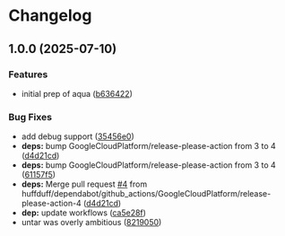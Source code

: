 # Changelog

## 1.0.0 (2025-07-10)


### Features

* initial prep of aqua ([b636422](https://github.com/huffduff/asdf-aqua/commit/b636422fab9ca7b46512be2f7aa2c9b996e295c9))


### Bug Fixes

* add debug support ([35456e0](https://github.com/huffduff/asdf-aqua/commit/35456e0fc580120c48f36734080d662590892d87))
* **deps:** bump GoogleCloudPlatform/release-please-action from 3 to 4 ([d4d21cd](https://github.com/huffduff/asdf-aqua/commit/d4d21cd23bb36ace3283e740d186cd6cd847437a))
* **deps:** bump GoogleCloudPlatform/release-please-action from 3 to 4 ([61157f5](https://github.com/huffduff/asdf-aqua/commit/61157f54a8f20f9153ed5b30f9244da4bf72f81a))
* **deps:** Merge pull request [#4](https://github.com/huffduff/asdf-aqua/issues/4) from huffduff/dependabot/github_actions/GoogleCloudPlatform/release-please-action-4 ([d4d21cd](https://github.com/huffduff/asdf-aqua/commit/d4d21cd23bb36ace3283e740d186cd6cd847437a))
* **dep:** update workflows ([ca5e28f](https://github.com/huffduff/asdf-aqua/commit/ca5e28f3ad55bef06bbb11bbf961e44416502b19))
* untar was overly ambitious ([8219050](https://github.com/huffduff/asdf-aqua/commit/8219050c25c44820b2e5661ca8273539d3371611))
